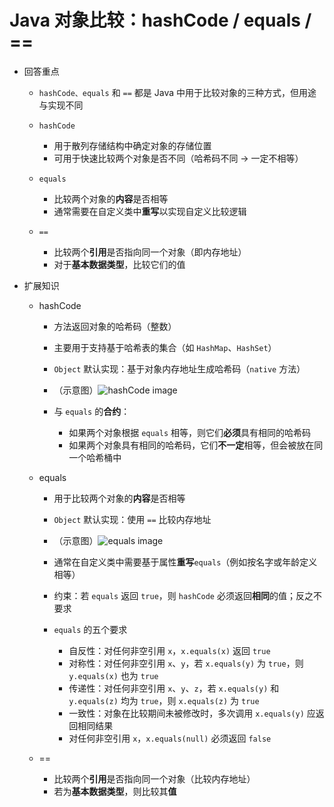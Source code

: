 # Java 对象比较：hashCode / equals / ==

* 回答重点

  * `hashCode、equals` 和 `==` 都是 Java 中用于比较对象的三种方式，但用途与实现不同
  * `hashCode`

    * 用于散列存储结构中确定对象的存储位置
    * 可用于快速比较两个对象是否不同（哈希码不同 → 一定不相等）
  * `equals`

    * 比较两个对象的**内容**是否相等
    * 通常需要在自定义类中**重写**以实现自定义比较逻辑
  * `==`

    * 比较两个**引用**是否指向同一个对象（即内存地址）
    * 对于**基本数据类型**，比较它们的值

* 扩展知识

  * hashCode

    * 方法返回对象的哈希码（整数）
    * 主要用于支持基于哈希表的集合（如 `HashMap`、`HashSet`）
    * `Object` 默认实现：基于对象内存地址生成哈希码（`native` 方法）
    * （示意图）![hashCode image](https://pic.code-nav.cn/mianshiya/question_picture/1772087337535152129/ag0G48da_image_mianshiya.png)
    * 与 `equals` 的**合约**：

      * 如果两个对象根据 `equals` 相等，则它们**必须**具有相同的哈希码
      * 如果两个对象具有相同的哈希码，它们**不一定**相等，但会被放在同一个哈希桶中
  * equals

    * 用于比较两个对象的**内容**是否相等
    * `Object` 默认实现：使用 `==` 比较内存地址
    * （示意图）![equals image](https://pic.code-nav.cn/mianshiya/question_picture/1772087337535152129/epOMLaLx_image_mianshiya.png)
    * 通常在自定义类中需要基于属性**重写**`equals`（例如按名字或年龄定义相等）
    * 约束：若 `equals` 返回 `true`，则 `hashCode` 必须返回**相同**的值；反之不要求
    * `equals` 的五个要求

      * 自反性：对任何非空引用 `x`，`x.equals(x)` 返回 `true`
      * 对称性：对任何非空引用 `x`、`y`，若 `x.equals(y)` 为 `true`，则 `y.equals(x)` 也为 `true`
      * 传递性：对任何非空引用 `x`、`y`、`z`，若 `x.equals(y)` 和 `y.equals(z)` 均为 `true`，则 `x.equals(z)` 为 `true`
      * 一致性：对象在比较期间未被修改时，多次调用 `x.equals(y)` 应返回相同结果
      * 对任何非空引用 `x`，`x.equals(null)` 必须返回 `false`
  * ==

    * 比较两个**引用**是否指向同一个对象（比较内存地址）
    * 若为**基本数据类型**，则比较其**值**
